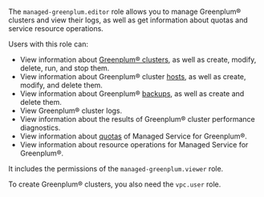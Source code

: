 The `managed-greenplum.editor` role allows you to manage Greenplum® clusters and view their logs, as well as get information about quotas and service resource operations.

Users with this role can:
* View information about [Greenplum® clusters](../../managed-greenplum/concepts/index.md), as well as create, modify, delete, run, and stop them.
* View information about Greenplum® cluster [hosts](../../managed-greenplum/concepts/instance-types.md), as well as create, modify, and delete them.
* View information about Greenplum® [backups](../../managed-greenplum/concepts/backup.md), as well as create and delete them.
* View Greenplum® cluster logs.
* View information about the results of Greenplum® cluster performance diagnostics.
* View information about [quotas](../../managed-greenplum/concepts/limits.md#quotas) of Managed Service for Greenplum®.
* View information about resource operations for Managed Service for Greenplum®.

It includes the permissions of the `managed-greenplum.viewer` role.

To create Greenplum® clusters, you also need the `vpc.user` role.